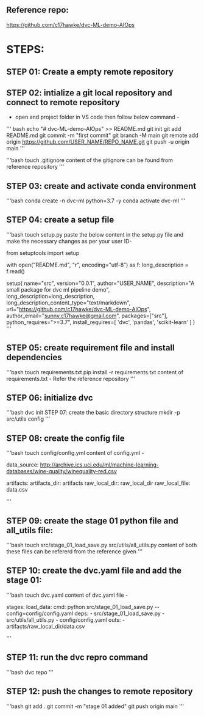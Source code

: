 
## Reference repo:
https://github.com/c17hawke/dvc-ML-demo-AIOps

# STEPS:


## STEP 01: Create a empty remote repository


## STEP 02: intialize a git local repository and connect to remote repository

* open and project folder in VS code then follow below command -

''' bash
echo "# dvc-ML-demo-AIOps" >> README.md
git init
git add README.md
git commit -m "first commit"
git branch -M main
git remote add origin https://github.com/USER_NAME/REPO_NAME.git
git push -u origin main
'''

'''bash
touch .gitignore
content of the gitignore can be found from reference repository
'''

## STEP 03: create and activate conda environment

'''bash
conda create -n dvc-ml python=3.7 -y
conda activate dvc-ml
'''
## STEP 04: create a setup file

'''bash
touch setup.py
paste the below content in the setup.py file and make the necessary changes as per your user ID-

from setuptools import setup

with open("README.md", "r", encoding="utf-8") as f:
    long_description = f.read()

setup(
    name="src",
    version="0.0.1",
    author="USER_NAME",
    description="A small package for dvc ml pipeline demo",
    long_description=long_description,
    long_description_content_type="text/markdown",
    url="https://github.com/c17hawke/dvc-ML-demo-AIOps",
    author_email="sunny.c17hawke@gmail.com",
    packages=["src"],
    python_requires=">=3.7",
    install_requires=[
        'dvc',
        'pandas',
        'scikit-learn'
    ]
)
'''
## STEP 05: create requirement file and install dependencies

'''bash
touch requirements.txt
pip install -r requirements.txt
content of requirements.txt - Refer the reference repository
'''

## STEP 06: initialize dvc

'''bash
dvc init
STEP 07: create the basic directory structure
mkdir -p src/utils config
'''

## STEP 08: create the config file

'''bash
touch config/config.yml
content of config.yml -

data_source: http://archive.ics.uci.edu/ml/machine-learning-databases/wine-quality/winequality-red.csv

artifacts: 
  artifacts_dir: artifacts
  raw_local_dir: raw_local_dir
  raw_local_file: data.csv

'''

## STEP 09: create the stage 01 python file and all_utils file:

'''bash
touch src/stage_01_load_save.py src/utils/all_utils.py
content of both these files can be refererd from the reference given
'''

## STEP 10: create the dvc.yaml file and add the stage 01:

'''bash
touch dvc.yaml
content of dvc.yaml file -

stages:
  load_data:
    cmd: python src/stage_01_load_save.py --config=config/config.yaml
    deps:
      - src/stage_01_load_save.py
      - src/utils/all_utils.py
      - config/config.yaml
    outs:
      - artifacts/raw_local_dir/data.csv

'''

## STEP 11: run the dvc repro command

'''bash
dvc repo
'''

## STEP 12: push the changes to remote repository

'''bash
git add .
git commit -m "stage 01 added"
git push origin main
'''